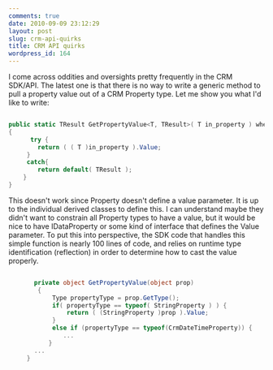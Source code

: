 ```yaml
---
comments: true
date: 2010-09-09 23:12:29
layout: post
slug: crm-api-quirks
title: CRM API quirks
wordpress_id: 164
---
```


I come across oddities and oversights pretty frequently in the CRM SDK/API. The latest one is that there is no way to write a generic method to pull a property value out of a CRM Property type. Let me show you what I'd like to write:

``` csharp

public static TResult GetPropertyValue<T, TResult>( T in_property ) where T : Property
{
      try {
        return ( ( T )in_property ).Value;
     }
     catch{
        return default( TResult );
    }
}

```


This doesn't work since Property doesn't define a value parameter. It is up to the individual derived classes to define this. I can understand maybe they didn't want to constrain all Property types to have a value, but it would be nice to have IDataProperty or some kind of interface that defines the Value parameter. To put this into perspective, the SDK code that handles this simple function is nearly 100 lines of code, and relies on runtime type identification (reflection) in order to determine how to cast the value properly.

``` csharp

       private object GetPropertyValue(object prop)
        {
            Type propertyType = prop.GetType();
            if( propertyType == typeof( StringProperty ) ) {
                return ( (StringProperty )prop ).Value;
            }
            else if (propertyType == typeof(CrmDateTimeProperty)) {
               ...
           }
       ...
     }

```

